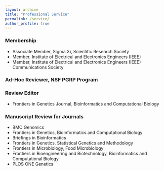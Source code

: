 ```yaml
---
layout: archive
title: "Professional Service"
permalink: /service/
author_profile: true
---
```


### Membership

* Associate Member, Sigma Xi, Scientific Research Society
* Member, Institute of Electrical and Electronics Engineers (IEEE)
* Member, Institute of Electrical and Electronics Engineers (IEEE) Communications Society

### Ad-Hoc Reviewer, NSF PGRP Program

### Review Editor

* Frontiers in Genetics Journal, Bioinformatics and Computational Biology

### Manuscript Review for Journals

* BMC Genomics
* Frontiers in Genetics, Bioinformatics and Computational Biology
* Briefings in Bioinformatics
* Frontiers in Genetics, Statistical Genetics and Methodology
* Frontiers in Microbiology, Food Microbiology
* Frontiers in Bioengineering and Biotechnology, Bioinformatics and Computational Biology
* PLOS ONE Genetics
